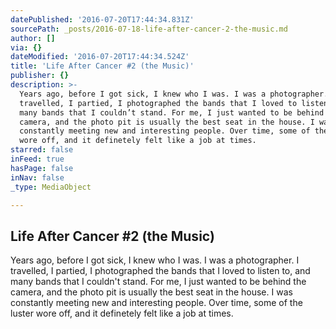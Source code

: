 ```yaml
---
datePublished: '2016-07-20T17:44:34.831Z'
sourcePath: _posts/2016-07-18-life-after-cancer-2-the-music.md
author: []
via: {}
dateModified: '2016-07-20T17:44:34.524Z'
title: 'Life After Cancer #2 (the Music)'
publisher: {}
description: >-
  Years ago, before I got sick, I knew who I was. I was a photographer. I
  travelled, I partied, I photographed the bands that I loved to listen to, and
  many bands that I couldn’t stand. For me, I just wanted to be behind the
  camera, and the photo pit is usually the best seat in the house. I was
  constantly meeting new and interesting people. Over time, some of the luster
  wore off, and it definetely felt like a job at times. 
starred: false
inFeed: true
hasPage: false
inNav: false
_type: MediaObject

---
```

## Life After Cancer \#2 (the Music)

Years ago, before I got sick, I knew who I was. I was a photographer. I travelled, I partied, I photographed the bands that I loved to listen to, and many bands that I couldn't stand. For me, I just wanted to be behind the camera, and the photo pit is usually the best seat in the house. I was constantly meeting new and interesting people. Over time, some of the luster wore off, and it definetely felt like a job at times.